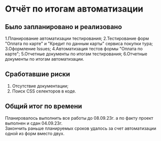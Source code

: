 # Отчёт по итогам автоматизации
## Было запланировано и реализовано
1.Планирование автоматизации тестирования;
2.Тестирование форм "Оплата по карте" и "Кредит по данным карты" сервиса покупки тура;
3.Оформление Issues;
4.Автоматизация тестов формы "Оплата по карте";
5.Отчетные документы по итогам тестирования;
6.Отчетные документы по итогам автоматизации.
## Сработавшие риски
1. Отсутствие документации;
2. Поиск CSS селекторов в коде.
## Общий итог по времени
Планировалось выполнить все работы до 08.09.23г. а по факту проект выполнен и сдан 04.09.23г.   
Закончить раньше планируемых сроков удалось за счет автоматизации одной из форм вместо двух.
